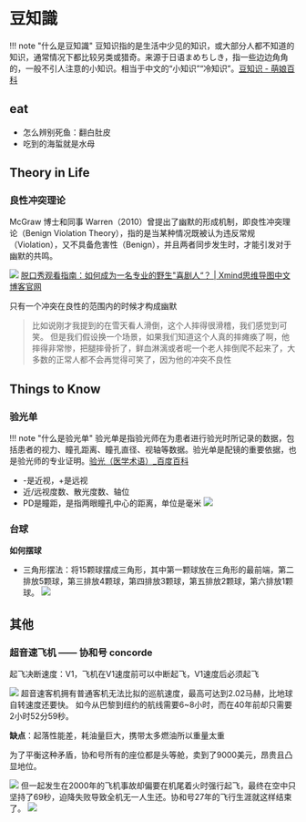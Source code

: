 # 豆知識
!!! note "什么是豆知識"
    豆知识指的是生活中少见的知识，或大部分人都不知道的知识，通常情况下都比较另类或猎奇。来源于日语まめちしき，指一些边边角角的，一般不引人注意的小知识。相当于中文的“小知识”“冷知识”。[豆知识 - 萌娘百科](https://moegirl.uk/index.php?title=%E8%B1%86%E7%9F%A5%E8%AF%86&variant=zh-sg)

## eat

- 怎么辨别死鱼：翻白肚皮
- 吃到的海蜇就是水母

## Theory in Life

### 良性冲突理论
McGraw 博士和同事 Warren（2010）曾提出了幽默的形成机制，即良性冲突理论（Benign Violation Theory），指的是当某种情况既被认为违反常规（Violation），又不具备危害性（Benign），并且两者同步发生时，才能引发对于幽默的共鸣。

![](https://philfan-pic.oss-cn-beijing.aliyuncs.com/img/20240814120628.png)
[脱口秀观看指南：如何成为一名专业的野生"喜剧人“？ | Xmind思维导图中文博客官网](https://xmind.cn/blog/how-to-be-a-professional-comedian/)


只有一个冲突在良性的范围内的时候才构成幽默

> 比如说刚才我提到的在雪天看人滑倒，这个人摔得很滑稽，我们感觉到可笑。
> 但是我们假设换一个场景，如果我们知道这个人真的摔瘫痪了啊，他摔得非常惨，把腿摔骨折了，鲜血淋漓或者呢一个老人摔倒爬不起来了，大多数的正常人都不会再觉得可笑了，因为他的冲突不良性

## Things to Know
### 验光单
!!! note "什么是验光单"
    验光单是指验光师在为患者进行验光时所记录的数据，包括患者的视力、瞳孔距离、瞳孔直径、视轴等数据。验光单是配镜的重要依据，也是验光师的专业证明。[验光（医学术语）\_百度百科](https://baike.baidu.com/item/%E9%AA%8C%E5%85%89/4503831)

- -是近视，+是远视
- 近/远视度数、散光度数、轴位
- PD是瞳距，是指两眼瞳孔中心的距离，单位是毫米
![](https://philfan-pic.oss-cn-beijing.aliyuncs.com/img/03fa727584b2a3859ec03ba79755b1f.jpg)


### 台球

**如何摆球**
- 三角形摆法：将15颗球摆成三角形，其中第一颗球放在三角形的最前端，第二排放5颗球，第三排放4颗球，第四排放3颗球，第五排放2颗球，第六排放1颗球。
![](https://philfan-pic.oss-cn-beijing.aliyuncs.com/img/2a0d96873c46a04432fb72ed088ed6c.jpg)


## 其他

### 超音速飞机 —— 协和号 concorde

起飞决断速度：V1，飞机在V1速度前可以中断起飞，V1速度后必须起飞

![](https://philfan-pic.oss-cn-beijing.aliyuncs.com/img/20240911152247.png)
超音速客机拥有普通客机无法比拟的巡航速度，最高可达到2.02马赫，比地球自转速度还要快。
如今从巴黎到纽约的航线需要6~8小时，而在40年前却只需要2小时52分59秒。




**缺点**：起落性能差，耗油量巨大，携带太多燃油所以重量太重

为了平衡这种矛盾，协和号所有的座位都是头等舱，卖到了9000美元，昂贵且凸显地位。



![](https://philfan-pic.oss-cn-beijing.aliyuncs.com/img/20240911152323.png)
但一起发生在2000年的飞机事故却偏要在机尾着火时强行起飞，最终在空中只坚持了69秒，迫降失败导致全机无一人生还。协和号27年的飞行生涯就这样结束了。
![](https://philfan-pic.oss-cn-beijing.aliyuncs.com/img/20240911192741.png)
